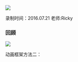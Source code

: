 ![](https://github.com/IvyZh/Android_Learning/blob/master/DN/UI/imgs/QQ%E6%88%AA%E5%9B%BE.png)

录制时间：2016.07.21
老师:Ricky


### 回顾

![](http://1)

动画框架方法二：

